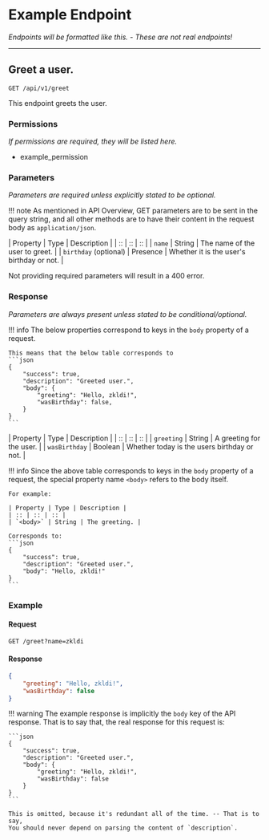 # Example Endpoint

*Endpoints will be formatted like this. - These are not real endpoints!*

*****

## Greet a user.

```GET /api/v1/greet```

This endpoint greets the user.

### Permissions

*If permissions are required, they will be listed here.*

- example_permission

### Parameters

*Parameters are required unless explicitly stated to be optional.*

!!! note
	As mentioned in API Overview, GET parameters are to be sent in the query string,
	and all other methods are to have their content in the request body as
	`application/json`.

| Property | Type | Description |
| :: | :: | :: |
| `name` | String | The name of the user to greet. |
| `birthday` (optional) | Presence | Whether it is the user's birthday or not. |

Not providing required parameters will result in a 400 error.

### Response

*Parameters are always present unless stated to be conditional/optional.*

!!! info
	The below properties correspond to keys in the `body`
	property of a request.

	This means that the below table corresponds to
	```json
	{
		"success": true,
		"description": "Greeted user.",
		"body": {
			"greeting": "Hello, zkldi!",
			"wasBirthday": false,
		}
	}
	```


| Property | Type | Description |
| :: | :: | :: |
| `greeting` | String | A greeting for the user. |
| `wasBirthday` | Boolean | Whether today is the users birthday or not. |

!!! info
	Since the above table corresponds to keys in the `body`
	property of a request, the special property name
	`<body>` refers to the body itself.

	For example:

	| Property | Type | Description |
	| :: | :: | :: |
	| `<body>` | String | The greeting. |

	Corresponds to:
	```json
	{
		"success": true,
		"description": "Greeted user.",
		"body": "Hello, zkldi!"
	}
	```

### Example

#### Request

```
GET /greet?name=zkldi
```

#### Response

```json
{
	"greeting": "Hello, zkldi!",
	"wasBirthday": false
}
```

!!! warning
	The example response is implicitly the `body` key of the API response.
	That is to say that, the real response for this request is:

	```json
	{
		"success": true,
		"description": "Greeted user.",
		"body": {
			"greeting": "Hello, zkldi!",
			"wasBirthday": false
		}
	}
	```

	This is omitted, because it's redundant all of the time. -- That is to say,
	You should never depend on parsing the content of `description`.